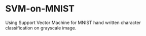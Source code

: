 # SVM-on-MNIST
Using Support Vector Machine for MNIST hand written character classification on grayscale image.
